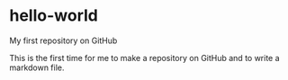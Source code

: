 # hello-world
My first repository on GitHub

This is the first time for me to make a repository on GitHub and to write a markdown file.
